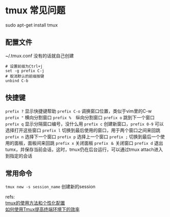 # tmux 常见问题
sudo apt-get install tmux

## 配置文件
~/.tmux.conf  没有的话就自己创建

    # 设置前缀为Ctrl+j
    set -g prefix C-j
    # 取消默认的前缀按键
    unbind C-b

## 快捷键
`prefix ?` 显示快捷键帮助
`prefix C-o`  调换窗口位置，类似于vim里的C-w
`prefix "`  横向分割窗口
`prefix %`　纵向分割窗口
`prefix o`  跳到下一个窗口
`prefix q`  显示分隔窗口编号，没什么用
`prefix c`  创建新窗口，`prefix 0-9` 可以选择打开这些窗口
`prefix l`  切换到最后使用的窗口，用于两个窗口之间来回跳
`prefix n`  选择下一个窗口
`prefix p`  选择上一个窗口
`prefix ;`  切换到最后一个使用的面板，面板间来回跳
`prefix x`  关闭面板
`prefix ＆`  关闭窗口
`prefix d`  退出tumx，并保存当前会话，这时，tmux仍在后台运行，可以通过tmux attach进入 到指定的会话

## 常用命令
`tmux new -s session_name` 创建新的session



refs:  
[tmux的使用方法和个性化配置](http://mingxinglai.com/cn/2012/09/tmux/)  
[如何使用Tmux提高终端环境下的效率](https://linux.cn/article-3952-1.html)  